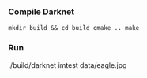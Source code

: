 ### Compile Darknet
`
  mkdir build && cd build
  cmake ..
  make
`

### Run
./build/darknet imtest data/eagle.jpg
